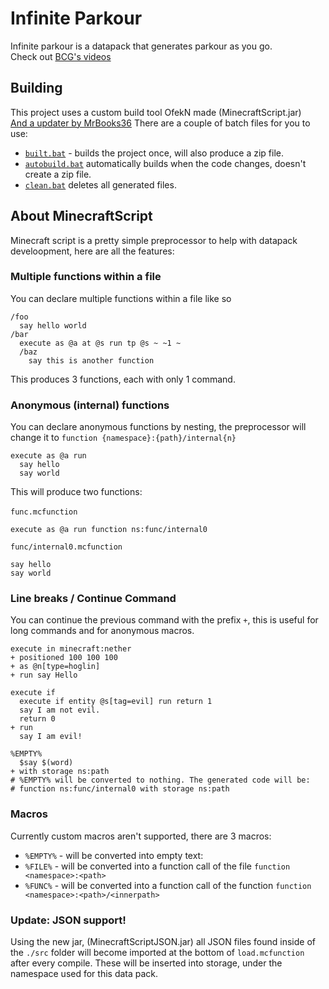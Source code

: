 # Infinite Parkour
Infinite parkour is a datapack that generates parkour as you go.<br>
Check out [BCG's videos](https://www.youtube.com/playlist?list=PLSZguD4jJp5oo_iQR-9B0YJo7vNYdANNP
)

## Building
This project uses a custom build tool OfekN made (MinecraftScript.jar)<br> [And a updater by MrBooks36](https://github.com/MrBooks36/Infinite-Parkour-datapack-updater
)
There are a couple of batch files for you to use:
- [`built.bat`](./build.bat) - builds the project once, will also produce a zip file.
- [`autobuild.bat`](./autobuild.bat) automatically builds when the code changes, doesn't create a zip file.
- [`clean.bat`](./clean.bat) deletes all generated files.
## About MinecraftScript
Minecraft script is a pretty simple preprocessor to help with datapack develoopment, here are all the features:
### Multiple functions within a file
You can declare multiple functions within a file like so
```
/foo
  say hello world
/bar
  execute as @a at @s run tp @s ~ ~1 ~
  /baz
    say this is another function
```
This produces 3 functions, each with only 1 command.
### Anonymous (internal) functions
You can declare anonymous functions by nesting, the preprocessor will change it to `function {namespace}:{path}/internal{n}`
```
execute as @a run
  say hello
  say world
```
This will produce two functions:<br><br>
`func.mcfunction`
```
execute as @a run function ns:func/internal0
```
`func/internal0.mcfunction`
```
say hello
say world
```
### Line breaks / Continue Command
You can continue the previous command with the prefix `+`, this is useful for long commands and for anonymous macros.
```
execute in minecraft:nether
+ positioned 100 100 100
+ as @n[type=hoglin]
+ run say Hello

execute if
  execute if entity @s[tag=evil] run return 1
  say I am not evil.
  return 0
+ run
  say I am evil!

%EMPTY%
  $say $(word)
+ with storage ns:path
# %EMPTY% will be converted to nothing. The generated code will be:
# function ns:func/internal0 with storage ns:path
```
### Macros
Currently custom macros aren't supported, there are 3 macros:
 - `%EMPTY%` - will be converted into empty text: ` `
 - `%FILE%` - will be converted into a function call of the file `function <namespace>:<path>`
 - `%FUNC%` - will be converted into a function call of the function `function <namespace>:<path>/<innerpath>`
### Update: JSON support!
Using the new jar, (MinecraftScriptJSON.jar) all JSON files found inside of the `./src` folder will become imported at the bottom of `load.mcfunction` after every compile.
These will be inserted into storage, under the namespace used for this data pack.
